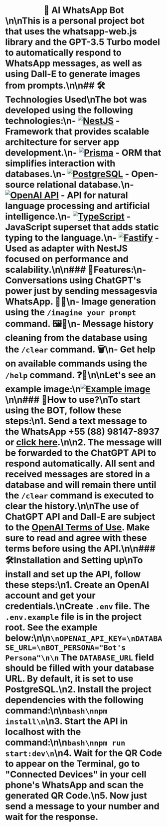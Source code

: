 
# <center> 🤖 AI WhatsApp Bot </center>\n\nThis is a personal project bot that uses the whatsapp-web.js library and the GPT-3.5 Turbo model to automatically respond to WhatsApp messages, as well as using Dall-E to generate images from prompts.\n\n## 🛠️ Technologies Used\nThe bot was developed using the following technologies:\n-   [![NestJS](https://img.shields.io/badge/-NestJS-FE0902?logo=nestjs&logoColor=white)](https://nestjs.com/) - Framework that provides scalable architecture for server app development.\n-   [![Prisma](https://img.shields.io/badge/-Prisma-1B222D?logo=prisma&logoColor=white)](https://www.prisma.io/) - ORM that simplifies interaction with databases.\n-   [![PostgreSQL](https://img.shields.io/badge/-PostgreSQL-336791?logo=postgresql&logoColor=white)](https://www.postgresql.org/) - Open-source relational database.\n-   [![OpenAI API](https://img.shields.io/badge/-OpenAI-FF733E?logo=openai&logoColor=white)](https://beta.openai.com/) - API for natural language processing and artificial intelligence.\n-   [![TypeScript](https://img.shields.io/badge/-TypeScript-007ACC?logo=typescript&logoColor=white)](https://www.typescriptlang.org/) - JavaScript superset that adds static typing to the language.\n-   [![Fastify](https://img.shields.io/badge/-Fastify-202020?logo=fastify&logoColor=white)](https://www.fastify.io/) - Used as adapter with NestJS focused on performance and scalability.\n\n### 🚀Features:\n-   Conversations using ChatGPT's power just by sending messagesvia WhatsApp. 🤝💬\n-   Image generation using the `/imagine your prompt` command. 🖼️🤖\n-   Message history cleaning from the database using the `/clear` command. 🗑️\n-   Get help on available commands using the `/help` command. ❓🤔\n\nLet's see an example image:\n[![Example image](https://i.postimg.cc/RVqv61bP/image.png)](https://postimg.cc/Tp8zBbxm)\n\n###  🧪How to use?\nTo start using the BOT, follow these steps:\n1. Send a text message to the WhatsApp +55 (88) 98147-8937 or [click here](https://wa.me/558881478937?text=hello).\n\n2. The message will be forwarded to the ChatGPT API to respond automatically. All sent and received messages are stored in a database and will remain there until the `/clear` command is executed to clear the history.\n\nThe use of ChatGPT API and Dall-E are subject to the [OpenAI Terms of Use]([https://beta.openai.com/terms/](https://beta.openai.com/terms/)). Make sure to read and agree with these terms before using the API.\n\n### 🛠️Installation and Setting up\nTo install and set up the API, follow these steps:\n1.  Create an OpenAI account and get your credentials.\nCreate `.env` file. The `.env.example` file is in the project root. See the example below:\n\n```\nOPENAI_API_KEY=\nDATABASE_URL=\nBOT_PERSONA="Bot's Persona"\n\n``` The `DATABASE_URL` field should be filled with your database URL. By default, it is set to use PostgreSQL.\n2.  Install the project dependencies with the following command:\n\n```bash\nnpm install\n```\n3.  Start the API in localhost with the command:\n\n```bash\nnpm run start:dev\n```\n4. Wait for the QR Code to appear on the Terminal, go to "Connected Devices" in your cell phone's WhatsApp and scan the generated QR Code.\n5. Now just send a message to your number and wait for the response.